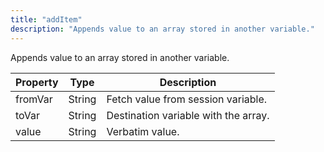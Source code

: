 ```yaml
---
title: "addItem"
description: "Appends value to an array stored in another variable."
---
```

Appends value to an array stored in another variable.

| Property | Type | Description |
| ------- | ------- | -------- |
| fromVar | String | Fetch value from session variable. |
| toVar | String | Destination variable with the array. |
| value | String | Verbatim value. |

